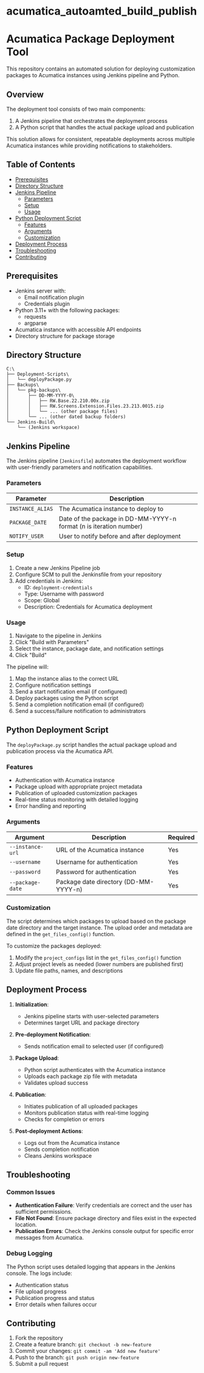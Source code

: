 # acumatica_autoamted_build_publish
# Acumatica Package Deployment Tool

This repository contains an automated solution for deploying customization packages to Acumatica instances using Jenkins pipeline and Python.

## Overview

The deployment tool consists of two main components:
1. A Jenkins pipeline that orchestrates the deployment process
2. A Python script that handles the actual package upload and publication

This solution allows for consistent, repeatable deployments across multiple Acumatica instances while providing notifications to stakeholders.

## Table of Contents

- [Prerequisites](#prerequisites)
- [Directory Structure](#directory-structure)
- [Jenkins Pipeline](#jenkins-pipeline)
  - [Parameters](#parameters)
  - [Setup](#setup)
  - [Usage](#usage)
- [Python Deployment Script](#python-deployment-script)
  - [Features](#features)
  - [Arguments](#arguments)
  - [Customization](#customization)
- [Deployment Process](#deployment-process)
- [Troubleshooting](#troubleshooting)
- [Contributing](#contributing)

## Prerequisites

- Jenkins server with:
  - Email notification plugin
  - Credentials plugin
- Python 3.11+ with the following packages:
  - requests
  - argparse
- Acumatica instance with accessible API endpoints
- Directory structure for package storage

## Directory Structure

```
C:\
├── Deployment-Scripts\
│   └── deployPackage.py
├── Backups\
│   └── pkg-backups\
│       ├── DD-MM-YYYY-0\
│       │   ├── RW.Base.22.210.00x.zip
│       │   ├── RW.Screens.Extension.Files.23.213.0015.zip
│       │   └── ... (other package files)
│       └── ... (other dated backup folders)
└── Jenkins-Build\
    └── (Jenkins workspace)
```

## Jenkins Pipeline

The Jenkins pipeline (`Jenkinsfile`) automates the deployment workflow with user-friendly parameters and notification capabilities.

### Parameters

| Parameter | Description |
|-----------|-------------|
| `INSTANCE_ALIAS` | The Acumatica instance to deploy to |
| `PACKAGE_DATE` | Date of the package in DD-MM-YYYY-n format (n is iteration number) |
| `NOTIFY_USER` | User to notify before and after deployment |

### Setup

1. Create a new Jenkins Pipeline job
2. Configure SCM to pull the Jenkinsfile from your repository
3. Add credentials in Jenkins:
   - ID: `deployment-credentials` 
   - Type: Username with password
   - Scope: Global
   - Description: Credentials for Acumatica deployment

### Usage

1. Navigate to the pipeline in Jenkins
2. Click "Build with Parameters"
3. Select the instance, package date, and notification settings
4. Click "Build"

The pipeline will:
1. Map the instance alias to the correct URL
2. Configure notification settings
3. Send a start notification email (if configured)
4. Deploy packages using the Python script
5. Send a completion notification email (if configured) 
6. Send a success/failure notification to administrators

## Python Deployment Script

The `deployPackage.py` script handles the actual package upload and publication process via the Acumatica API.

### Features

- Authentication with Acumatica instance
- Package upload with appropriate project metadata
- Publication of uploaded customization packages
- Real-time status monitoring with detailed logging
- Error handling and reporting

### Arguments

| Argument | Description | Required |
|----------|-------------|----------|
| `--instance-url` | URL of the Acumatica instance | Yes |
| `--username` | Username for authentication | Yes |
| `--password` | Password for authentication | Yes |
| `--package-date` | Package date directory (DD-MM-YYYY-n) | Yes |

### Customization

The script determines which packages to upload based on the package date directory and the target instance. The upload order and metadata are defined in the `get_files_config()` function.

To customize the packages deployed:
1. Modify the `project_configs` list in the `get_files_config()` function
2. Adjust project levels as needed (lower numbers are published first)
3. Update file paths, names, and descriptions

## Deployment Process

1. **Initialization**:
   - Jenkins pipeline starts with user-selected parameters
   - Determines target URL and package directory

2. **Pre-deployment Notification**:
   - Sends notification email to selected user (if configured)

3. **Package Upload**:
   - Python script authenticates with the Acumatica instance
   - Uploads each package zip file with metadata
   - Validates upload success

4. **Publication**:
   - Initiates publication of all uploaded packages
   - Monitors publication status with real-time logging
   - Checks for completion or errors

5. **Post-deployment Actions**:
   - Logs out from the Acumatica instance
   - Sends completion notification
   - Cleans Jenkins workspace

## Troubleshooting

### Common Issues

- **Authentication Failure**: Verify credentials are correct and the user has sufficient permissions.
- **File Not Found**: Ensure package directory and files exist in the expected location.
- **Publication Errors**: Check the Jenkins console output for specific error messages from Acumatica.

### Debug Logging

The Python script uses detailed logging that appears in the Jenkins console. The logs include:
- Authentication status
- File upload progress
- Publication progress and status
- Error details when failures occur

## Contributing

1. Fork the repository
2. Create a feature branch: `git checkout -b new-feature`
3. Commit your changes: `git commit -am 'Add new feature'`
4. Push to the branch: `git push origin new-feature`
5. Submit a pull request
